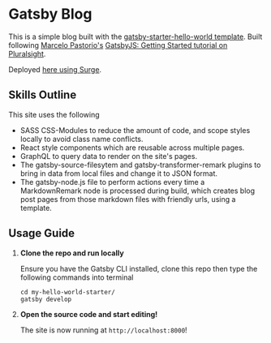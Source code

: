 # Gatsby Blog
This is a simple blog built with the [gatsby-starter-hello-world template](https://github.com/gatsbyjs/gatsby-starter-hello-world). Built following [Marcelo Pastorio's](https://softwaredeveloper.io/) [GatsbyJS: Getting Started tutorial on Pluralsight](https://app.pluralsight.com/library/courses/gatsbyjs-getting-started/table-of-contents).

Deployed [here using Surge](levinscodes-gatsby-blog.surge.sh).

## Skills Outline
This site uses the following
* SASS CSS-Modules to reduce the amount of code, and scope styles locally to avoid class name conflicts.
* React style components which are reusable across multiple pages.
* GraphQL to query data to render on the site's pages.
* The gatsby-source-filesytem and gatsby-transformer-remark plugins to bring in data from local files and change it to JSON format.
* The gatsby-node.js file to perform actions every time a MarkdownRemark node is processed during build, which creates blog post pages from those markdown files with friendly urls, using a template.

## Usage Guide

1.  **Clone the repo and run locally**

    Ensure you have the Gatsby CLI installed, clone this repo then type the following commands into terminal

    ```shell
    cd my-hello-world-starter/
    gatsby develop
    ```

1.  **Open the source code and start editing!**

    The site is now running at `http://localhost:8000`!